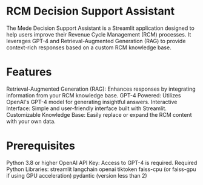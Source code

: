 

# RCM Decision Support Assistant
The Mede Decision Support Assistant is a Streamlit application designed to help users improve their Revenue Cycle Management (RCM) processes. It leverages GPT-4 and Retrieval-Augmented Generation (RAG) to provide context-rich responses based on a custom RCM knowledge base.

# Features
Retrieval-Augmented Generation (RAG): Enhances responses by integrating information from your RCM knowledge base.
GPT-4 Powered: Utilizes OpenAI's GPT-4 model for generating insightful answers.
Interactive Interface: Simple and user-friendly interface built with Streamlit.
Customizable Knowledge Base: Easily replace or expand the RCM content with your own data.

# Prerequisites
Python 3.8 or higher
OpenAI API Key: Access to GPT-4 is required.
Required Python Libraries:
streamlit
langchain
openai
tiktoken
faiss-cpu (or faiss-gpu if using GPU acceleration)
pydantic (version less than 2)

